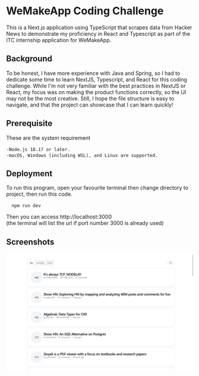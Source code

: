 
# WeMakeApp Coding Challenge

This is a Next.js application using TypeScript that scrapes data from Hacker News to demonstrate my proficiency in React and Typescript as part of the ITC internship application for WeMakeApp.

## Background

To be honest, I have more experience with Java and Spring, so I had to dedicate some time to learn NextJS, Typescript, and React for this coding challenge. While I'm not very familiar with the best practices in NextJS or React, my focus was on making the product functions correctly, so the UI may not be the most creative. Still, I hope the file structure is easy to navigate, and that the project can showcase that I can learn quickly!

## Prerequisite

These are the system requirement

```
-Node.js 18.17 or later.
-macOS, Windows (including WSL), and Linux are supported.
```
## Deployment

To run this program, open your favourite terminal then 
change directory to project, then run this code.
```
  npm run dev
```
Then you can access http://localhost:3000  
(the terminal will list the url if port number 3000 is already used)

## Screenshots

![App Screenshot](/screenshot/website.png)

